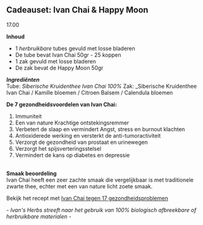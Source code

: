 ## Cadeauset: Ivan Chai & Happy Moon
17.00 <br>

**Inhoud**
- 1 _herbruikbare_ tubes gevuld met losse bladeren <br>
- De tube bevat Ivan Chai 50gr - 25 koppen <br>
- 1 zak gevuld met losse bladeren
- De zak bevat de Happy Moon 50gr 

**_Ingrediënten_**<br>
Tube: _Siberische Kruidenthee Ivan Chai 100%_
Zak: _Siberische Kruidenthee Ivan Chai / Kamille bloemen / Citroen Balsem / Calendula bloemen

**De 7 gezondheidsvoordelen van Ivan Chai:**<br>
1. Immuniteit
2. Een van nature Krachtige ontstekingsremmer
3. Verbetert de slaap en vermindert Angst, stress en burnout klachten
4. Antioxiderede werking en versterkt de anti-tumoractiviteit
5. Verzorgt de gezondheid van prostaat en urinewegen
6. Verzorgt het spijsverteringsstelsel
7. Vermindert de kans op diabetes en depressie <br><br>

**Smaak beoordeling**<br>
Ivan Chai heeft een zeer zachte smaak die vergelijkbaar is met traditionele zwarte thee, echter met een van nature licht zoete smaak.

Bekijk het recept met [Ivan Chai tegen 17 gezondheidsproblemen](https://www.ivansherbs.nl/pages/ivan-chai-tegen-17-gezondheidsproblemen)

_- Ivan's Herbs streeft naar het gebruik van 100% biologisch afbreekbare of herbruikbare materialen -_
